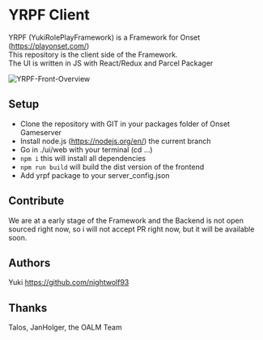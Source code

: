 # YRPF Client
YRPF (YukiRolePlayFramework) is a Framework for Onset (https://playonset.com/)  
This repository is the client side of the Framework.  
The UI is written in JS with React/Redux and Parcel Packager

![YRPF-Front-Overview](https://i.imgur.com/XCoRzPT.jpg)

## Setup
- Clone the repository with GIT in your packages folder of Onset Gameserver
- Install node.js (https://nodejs.org/en/) the current branch
- Go in ./ui/web with your terminal (cd ...)
- ```npm i``` this will install all dependencies
- ```npm run build``` will build the dist version of the frontend
- Add yrpf package to your server_config.json

## Contribute
We are at a early stage of the Framework and the Backend is not open sourced right now, so i will not accept PR right now, but it will be available soon.

## Authors
Yuki https://github.com/nightwolf93

## Thanks
Talos, JanHolger, the OALM Team